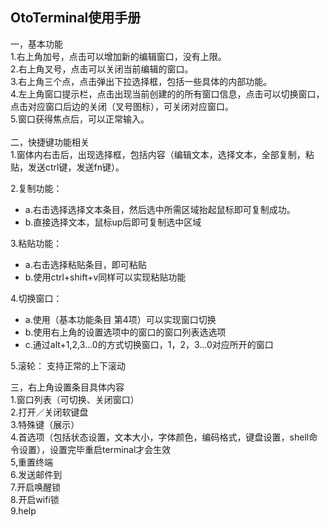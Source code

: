 ## OtoTerminal使用手册

一，基本功能</br>
1.右上角加号，点击可以增加新的编辑窗口，没有上限。</br>
2.右上角叉号，点击可以关闭当前编辑的窗口。</br>
3.右上角三个点，点击弹出下拉选择框，包括一些具体的内部功能。</br>
4.左上角窗口提示栏，点击出现当前创建的的所有窗口信息，点击可以切换窗口，点击对应窗口后边的关闭（叉号图标），可关闭对应窗口。</br>
5.窗口获得焦点后，可以正常输入。</br>
</br>
二，快捷键功能相关</br>
1.窗体内右击后，出现选择框，包括内容（编辑文本，选择文本，全部复制，粘贴，发送ctrl键，发送fn键）。</br>

2.复制功能：</br>
- a.右击选择选择文本条目，然后选中所需区域抬起鼠标即可复制成功。</br>
- b.直接选择文本，鼠标up后即可复制选中区域</br>

3.粘贴功能：</br>
- a.右击选择粘贴条目，即可粘贴</br>
- b.使用ctrl+shift+v同样可以实现粘贴功能</br>

4.切换窗口：</br>
- a.使用（基本功能条目 第4项）可以实现窗口切换</br>
- b.使用右上角的设置选项中的窗口的窗口列表选选项</br>
- c.通过alt+1,2,3...0的方式切换窗口，1，2，3...0对应所开的窗口</br>

5.滚轮： 支持正常的上下滚动</br>

三，右上角设置条目具体内容</br>
1.窗口列表（可切换、关闭窗口）</br>
2.打开／关闭软键盘</br>
3.特殊键（展示）</br>
4.首选项（包括状态设置，文本大小，字体颜色，编码格式，键盘设置，shell命令设置），设置完毕重启terminal才会生效</br>
5,重置终端</br>
6.发送邮件到</br>
7.开启唤醒锁</br>
8.开启wifi锁</br>
9.help</br>

